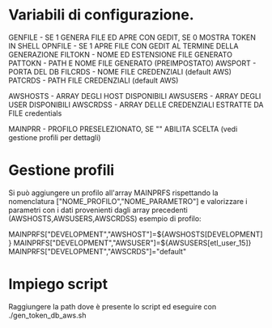 # Variabili di configurazione.

GENFILE  - 	SE 1 GENERA FILE ED APRE CON GEDIT, SE 0  MOSTRA TOKEN IN SHELL
OPNFILE  - 	SE 1 APRE FILE CON GEDIT AL TERMINE DELLA GENERAZIONE
FILTOKN  - 	NOME ED ESTENSIONE FILE GENERATO
PATTOKN  - 	PATH E NOME FILE GENERATO (PREIMPOSTATO)
AWSPORT  - 	PORTA DEL DB
FILCRDS  -	NOME FILE CREDENZIALI (default AWS)
PATCRDS  -	PATH FILE CREDENZIALI (default AWS)

AWSHOSTS - 	ARRAY DEGLI HOST DISPONIBILI 
AWSUSERS - 	ARRAY DEGLI USER DISPONIBILI 
AWSCRDSS - 	ARRAY DELLE CREDENZIALI ESTRATTE DA FILE credentials

MAINPRR  -	PROFILO PRESELEZIONATO, SE "" ABILITA SCELTA (vedi gestione profili per dettagli)

# Gestione profili

Si può aggiungere un profilo all'array MAINPRFS rispettando la nomenclatura ["NOME_PROFILO","NOME_PARAMETRO"]
e valorizzare i parametri con i dati provenienti dagli array precedenti (AWSHOSTS,AWSUSERS,AWSCRDSS)
esempio di profilo:

MAINPRFS["DEVELOPMENT","AWSHOST"]=${AWSHOSTS[DEVELOPMENT]}
MAINPRFS["DEVELOPMENT","AWSUSER"]=${AWSUSERS[etl_user_15]}
MAINPRFS["DEVELOPMENT","AWSCRDS"]="default"

# Impiego script

Raggiungere la path dove è presente lo script ed eseguire con ./gen_token_db_aws.sh

